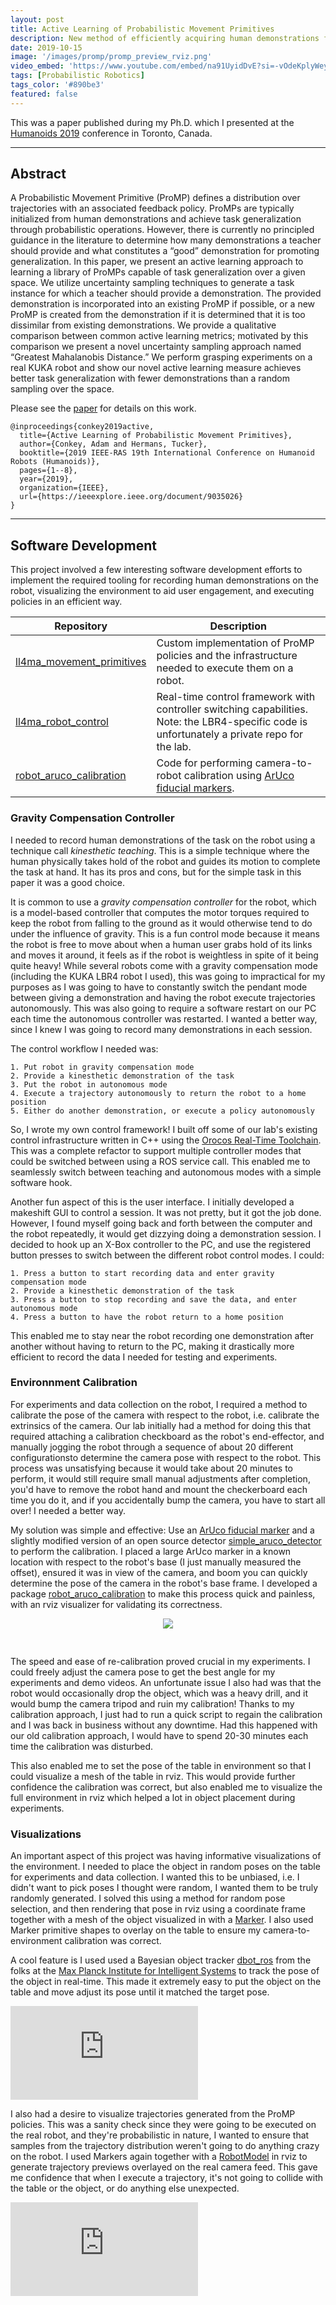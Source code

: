 ```yaml
---
layout: post
title: Active Learning of Probabilistic Movement Primitives
description: New method of efficiently acquiring human demonstrations for robot manipulation tasks.
date: 2019-10-15
image: '/images/promp/promp_preview_rviz.png'
video_embed: 'https://www.youtube.com/embed/na91UyidDvE?si=-vOdeKplyWey6Ite'
tags: [Probabilistic Robotics]
tags_color: '#890be3'
featured: false
---
```

This was a paper published during my Ph.D. which I presented at the [Humanoids 2019](http://humanoids2019.loria.fr) conference in Toronto, Canada.

***

## Abstract

A Probabilistic Movement Primitive (ProMP) defines a distribution over trajectories with an associated feedback policy. ProMPs are typically initialized from human demonstrations and achieve task generalization through probabilistic operations. However, there is currently no principled guidance in the literature to determine how many demonstrations a teacher should provide and what constitutes a “good” demonstration for promoting generalization. In this paper, we present an active learning approach to learning a library of ProMPs capable of task generalization over a given space. We utilize uncertainty sampling techniques to generate a task instance for which a teacher should provide a demonstration. The provided demonstration is incorporated into an existing ProMP if possible, or a new ProMP is created from the demonstration if it is determined that it is too dissimilar from existing demonstrations. We provide a qualitative comparison between common active learning metrics; motivated by this comparison we present a novel uncertainty sampling approach named “Greatest Mahalanobis Distance.” We perform grasping experiments on a real KUKA robot and show our novel active learning measure achieves better task generalization with fewer demonstrations than a random sampling over the space.

Please see the [paper](https://ieeexplore.ieee.org/document/9035026) for details on this work.

```
@inproceedings{conkey2019active,
  title={Active Learning of Probabilistic Movement Primitives},
  author={Conkey, Adam and Hermans, Tucker},
  booktitle={2019 IEEE-RAS 19th International Conference on Humanoid Robots (Humanoids)},
  pages={1--8},
  year={2019},
  organization={IEEE},
  url={https://ieeexplore.ieee.org/document/9035026}
}
```

***

## Software Development

This project involved a few interesting software development efforts to implement the required tooling for recording human demonstrations on the robot, visualizing the environment to aid user engagement, and executing policies in an efficient way.

| Repository | Description |
|------------|-------------|
| [ll4ma_movement_primitives](https://bitbucket.org/robot-learning/ll4ma_movement_primitives/src/master/) | Custom implementation of ProMP policies and the infrastructure needed to execute them on a robot. |
| [ll4ma_robot_control](https://bitbucket.org/robot-learning/ll4ma_robot_control/src/main/) | Real-time control framework with controller switching capabilities. Note: the LBR4-specific code is unfortunately a private repo for the lab. |
| [robot_aruco_calibration](https://bitbucket.org/robot-learning/robot_aruco_calibration/src/main/) | Code for performing camera-to-robot calibration using [ArUco fiducial markers](https://www.uco.es/investiga/grupos/ava/portfolio/aruco/). |

### Gravity Compensation Controller 

I needed to record human demonstrations of the task on the robot using a technique call _kinesthetic teaching_. This is a simple technique where the human physically takes hold of the robot and guides its motion to complete the task at hand. It has its pros and cons, but for the simple task in this paper it was a good choice.  

It is common to use a _gravity compensation controller_ for the robot, which is a model-based controller that computes the motor torques required to keep the robot from falling to the ground as it would otherwise tend to do under the influence of gravity. This is a fun control mode because it means the robot is free to move about when a human user grabs hold of its links and moves it around, it feels as if the robot is weightless in spite of it being quite heavy! While several robots come with a gravity compensation mode (including the KUKA LBR4 robot I used), this was going to impractical for my purposes as I was going to have to constantly switch the pendant mode between giving a demonstration and having the robot execute trajectories autonomously. This was also going to require a software restart on our PC each time the autonomous controller was restarted. I wanted a better way, since I knew I was going to record many demonstrations in each session.

The control workflow I needed was:
```
1. Put robot in gravity compensation mode
2. Provide a kinesthetic demonstration of the task
3. Put the robot in autonomous mode
4. Execute a trajectory autonomously to return the robot to a home position
5. Either do another demonstration, or execute a policy autonomously
```

So, I wrote my own control framework! I built off some of our lab's existing control infrastructure written in C++ using the [Orocos Real-Time Toolchain](https://docs.orocos.org). This was a complete refactor to support multiple controller modes that could be switched between using a ROS service call. This enabled me to seamlessly switch between teaching and autonomous modes with a simple software hook.

Another fun aspect of this is the user interface. I initially developed a makeshift GUI to control a session. It was not pretty, but it got the job done. However, I found myself going back and forth between the computer and the robot repeatedly, it would get dizzying doing a demonstration session. I decided to hook up an X-Box controller to the PC, and use the registered button presses to switch between the different robot control modes. I could:

```
1. Press a button to start recording data and enter gravity compensation mode
2. Provide a kinesthetic demonstration of the task
3. Press a button to stop recording and save the data, and enter autonomous mode
4. Press a button to have the robot return to a home position
```

This enabled me to stay near the robot recording one demonstration after another without having to return to the PC, making it drastically more efficient to record the data I needed for testing and experiments.

### Environnment Calibration

For experiments and data collection on the robot, I required a method to calibrate the pose of the camera with respect to the robot, i.e. calibrate the extrinsics of the camera. Our lab initially had a method for doing this that required attaching a calibration checkboard as the robot's end-effector, and manually jogging the robot through a sequence of about 20 different configurationsto determine the camera pose with respect to the robot. This process was unsatisfying because it would take about 20 minutes to perform, it would still require small manual adjustments after completion, you'd have to remove the robot hand and mount the checkerboard each time you do it, and if you accidentally bump the camera, you have to start all over! I needed a better way.

My solution was simple and effective: Use an [ArUco fiducial marker](https://www.uco.es/investiga/grupos/ava/portfolio/aruco/) and a slightly modified version of an open source detector [simple_aruco_detector](https://github.com/vprooks/simple_aruco_detector) to perform the calibration. I placed a large ArUco marker in a known location with respect to the robot's base (I just manually measured the offset), ensured it was in view of the camera, and boom you can quickly determine the pose of the camera in the robot's base frame. I developed a package [robot_aruco_calibration](https://bitbucket.org/robot-learning/robot_aruco_calibration/src/main/) to make this process quick and painless, with an rviz visualizer for validating its correctness.

<center><img src="/images/promp/lbr4_aruco_calibration.png" style="padding: 0px 0px 30px 0px;"></center>

The speed and ease of re-calibration proved crucial in my experiments. I could freely adjust the camera pose to get the best angle for my experiments and demo videos. An unfortunate issue I also had was that the robot would occasionally drop the object, which was a heavy drill, and it would bump the camera tripod and ruin my calibration! Thanks to my calibration approach, I just had to run a quick script to regain the calibration and I was back in business without any downtime. Had this happened with our old calibration approach, I would have to spend 20-30 minutes each time the calibration was disturbed.

This also enabled me to set the pose of the table in environment so that I could visualize a mesh of the table in rviz. This would provide further confidence the calibration was correct, but also enabled me to visualize the full environment in rviz which helped a lot in object placement during experiments.

### Visualizations

An important aspect of this project was having informative visualizations of the environment. I needed to place the object in random poses on the table for experiments and data collection. I wanted this to be unbiased, i.e. I didn't want to pick poses I thought were random, I wanted them to be truly randomly generated. I solved this using a method for random pose selection, and then rendering that pose in rviz using a coordinate frame together with a mesh of the object visualized in with a [Marker](http://wiki.ros.org/rviz/DisplayTypes/Marker). I also used Marker primitive shapes to overlay on the table to ensure my camera-to-environment calibration was correct.

A cool feature is I used used a Bayesian object tracker [dbot_ros](https://github.com/bayesian-object-tracking/dbot_ros) from the folks at the [Max Planck Institute for Intelligent Systems](https://is.mpg.de/am/research_projects/probabilistic-object-tracking-using-a-depth-camera) to track the pose of the object in real-time. This made it extremely easy to put the object on the table and move adjust its pose until it matched the target pose.


<p><iframe src="https://www.youtube.com/embed/7s2I1kNrZyE?si=11D6P_XfIRoYmWg5" loading="lazy" frameborder="0" allowfullscreen></iframe></p>


I also had a desire to visualize trajectories generated from the ProMP policies. This was a sanity check since they were going to be executed on the real robot, and they're probabilistic in nature, I wanted to ensure that samples from the trajectory distribution weren't going to do anything crazy on the robot. I used Markers again together with a [RobotModel](http://wiki.ros.org/rviz/DisplayTypes/RobotModel) in rviz to generate trajectory previews overlayed on the real camera feed. This gave me confidence that when I execute a trajectory, it's not going to collide with the table or the object, or do anything else unexpected.


<p><iframe src="https://www.youtube.com/embed/CW9NLlCiT2Y?si=XlURKsIzGNMjK_ts" loading="lazy" frameborder="0" allowfullscreen></iframe></p>
 
